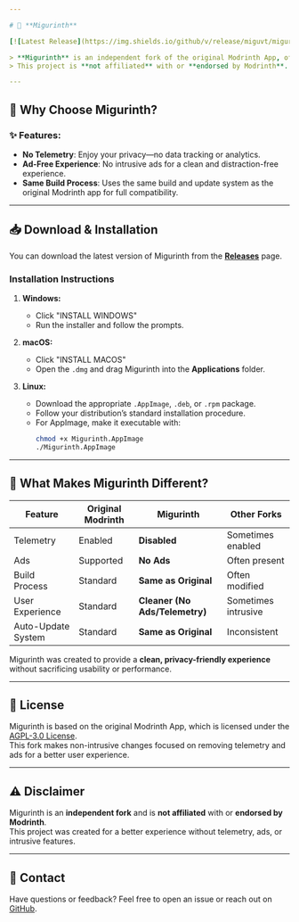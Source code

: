 ```yaml
---

# 🌱 **Migurinth**

[![Latest Release](https://img.shields.io/github/v/release/miguvt/migurinth?color=brightgreen&label=Latest%20Release)](https://github.com/miguvt/migurinth/releases)

> **Migurinth** is an independent fork of the original Modrinth App, offering a **cleaner, privacy-focused experience** by removing telemetry and ads.  
> This project is **not affiliated** with or **endorsed by Modrinth**.

---
```


## 🚀 **Why Choose Migurinth?**

### ✨ **Features**:

- **No Telemetry**: Enjoy your privacy—no data tracking or analytics.
- **Ad-Free Experience**: No intrusive ads for a clean and distraction-free experience.
- **Same Build Process**: Uses the same build and update system as the original Modrinth app for full compatibility.

---

## 📥 **Download & Installation**

You can download the latest version of Migurinth from the [**Releases**](https://github.com/miguvt/migurinth/releases) page.

### **Installation Instructions**

1. **Windows:**

   - Click "INSTALL WINDOWS"
   - Run the installer and follow the prompts.

2. **macOS:**

   - Click "INSTALL MACOS"
   - Open the `.dmg` and drag Migurinth into the **Applications** folder.

3. **Linux:**
   - Download the appropriate `.AppImage`, `.deb`, or `.rpm` package.
   - Follow your distribution’s standard installation procedure.
   - For AppImage, make it executable with:
     ```bash
     chmod +x Migurinth.AppImage
     ./Migurinth.AppImage
     ```

---

## 🌟 **What Makes Migurinth Different?**

| Feature            | Original Modrinth | **Migurinth**                  | Other Forks         |
| ------------------ | ----------------- | ------------------------------ | ------------------- |
| Telemetry          | Enabled           | **Disabled**                   | Sometimes enabled   |
| Ads                | Supported         | **No Ads**                     | Often present       |
| Build Process      | Standard          | **Same as Original**           | Often modified      |
| User Experience    | Standard          | **Cleaner (No Ads/Telemetry)** | Sometimes intrusive |
| Auto-Update System | Standard          | **Same as Original**           | Inconsistent        |

Migurinth was created to provide a **clean, privacy-friendly experience** without sacrificing usability or performance.

---

## 📄 **License**

Migurinth is based on the original Modrinth App, which is licensed under the [AGPL-3.0 License](https://github.com/modrinth/code/blob/main/apps/app/LICENSE).  
This fork makes non-intrusive changes focused on removing telemetry and ads for a better user experience.

---

## ⚠️ **Disclaimer**

Migurinth is an **independent fork** and is **not affiliated** with or **endorsed by Modrinth**.  
This project was created for a better experience without telemetry, ads, or intrusive features.

---

## 📧 **Contact**

Have questions or feedback? Feel free to open an issue or reach out on [GitHub](https://github.com/miguvt/migurinth).
